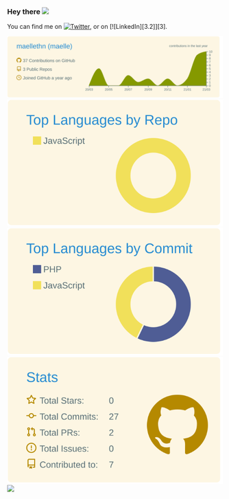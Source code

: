 ### Hey there <img src="https://media.giphy.com/media/hvRJCLFzcasrR4ia7z/giphy.gif" width="25px">
<!-- Actual text -->

You can find me on [![Twitter][1.2]][1], or on [![LinkedIn][3.2]][3].

<!-- Icons -->

[1.2]: http://i.imgur.com/wWzX9uB.png (twitter icon without padding)
[2.2]: https://raw.githubusercontent.com/MartinHeinz/MartinHeinz/master/linkedin-3-16.png (LinkedIn icon without padding)

<!-- Links to your social media accounts -->

[1]: https://twitter.com/Martin_Heinz_
[2]: https://www.linkedin.com/in/heinz-martin/


[![](https://raw.githubusercontent.com/maellethn/maellethn/master/profile-summary-card-output/solarized/0-profile-details.svg)](https://github.com/maellethn/github-profile-summary-cards)
[![](https://raw.githubusercontent.com/maellethn/maellethn/master/profile-summary-card-output/solarized/1-repos-per-language.svg)](https://github.com/maellethn/github-profile-summary-cards) [![](https://raw.githubusercontent.com/maellethn/maellethn/master/profile-summary-card-output/solarized/2-most-commit-language.svg)](https://github.com/maellethn/github-profile-summary-cards)
[![](https://raw.githubusercontent.com/maellethn/maellethn/master/profile-summary-card-output/solarized/3-stats.svg)](https://github.com/vn7n24fzkq/github-profile-summary-cards) [![](https://raw.githubusercontent.com/maellethn/vn7n24fzkq/master/profile-summary-card-output/solarized/4-productive-time.svg)](https://github.com/vn7n24fzkq/github-profile-summary-cards)
